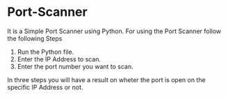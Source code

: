 # Port-Scanner
It is a Simple Port Scanner using Python.
For using the Port Scanner follow the following Steps
1. Run the Python file.
2. Enter the IP Address to scan.
3. Enter the port number you want to scan.

In three steps you will have a result on wheter the port is open on the specific IP Address or not.
